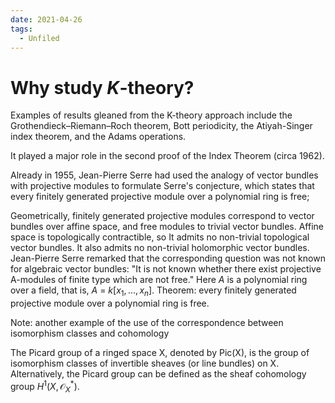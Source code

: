 ```yaml
---
date: 2021-04-26
tags: 
  - Unfiled
---
```


# Why study $K$-theory?
Examples of results gleaned from the K-theory approach include the Grothendieck–Riemann–Roch theorem, Bott periodicity, the Atiyah-Singer index theorem, and the Adams operations.

It played a major role in the second proof of the Index Theorem (circa 1962).

Already in 1955, Jean-Pierre Serre had used the analogy of vector bundles with projective modules to formulate Serre's conjecture, which states that every finitely generated projective module over a polynomial ring is free;

Geometrically, finitely generated projective modules correspond to vector bundles over affine space, and free modules to trivial vector bundles. Affine space is topologically contractible, so It admits no non-trivial topological vector bundles. It also admits no non-trivial holomorphic vector bundles. Jean-Pierre Serre remarked that the corresponding question was not known for algebraic vector bundles: "It is not known whether there exist projective A-modules of finite type which are not free." Here $A$ is a polynomial ring over a field, that is, $A$ = $k[x_1, ..., x_n]$. Theorem: every finitely generated projective module over a polynomial ring is free.

Note: another example of the use of the correspondence between isomorphism classes and cohomology

The Picard group of a ringed space X, denoted by Pic(X), is the group of isomorphism classes of invertible sheaves (or line bundles) on X. Alternatively, the Picard group can be defined as the sheaf cohomology group $H^{1} (X,{\mathcal {O}}_{X}^{*})$.

